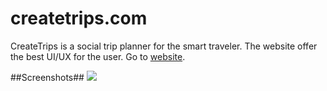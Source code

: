 createtrips.com
===============
CreateTrips is a social trip planner for the smart traveler. The website offer the best UI/UX for the user.
Go to [website](https://github.com/vinhnghi223/Near-By-Location-Android-App/blob/master/com.createtrips.myapplication-24.apk?raw=true).

##Screenshots##
![](https://raw.githubusercontent.com/vinhnghi223/createtrips.com/master/screenshot.jpeg)
